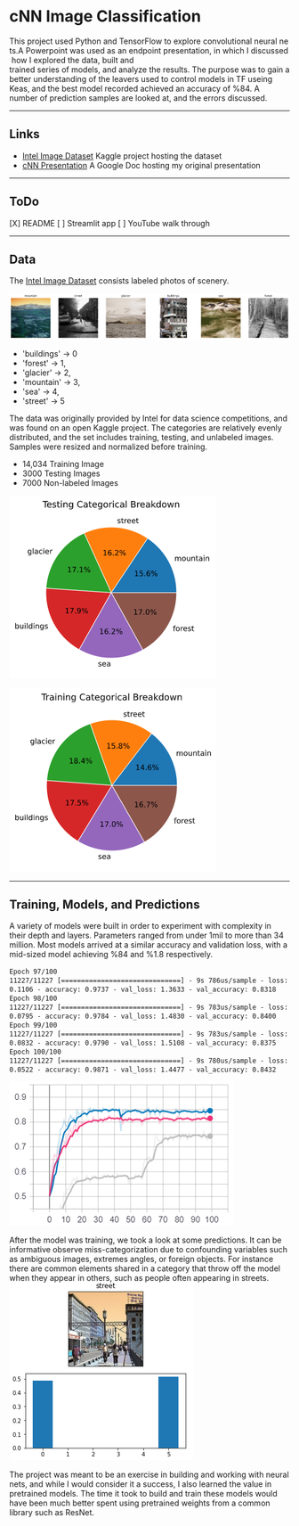 # <a name="top">cNN Image Classification</a>

This project used Python and TensorFlow to explore convolutional neural nets.A Powerpoint was used as an endpoint presentation, in which I discussed how I explored the data, built and trained series of models, and analyze the results. The purpose was to gain a better understanding of the leavers used to control models in TF useing Keas, and the best model recorded achieved an accuracy of %84. A number of prediction samples are looked at, and the errors discussed.  
______________________________________________

## Links
- [Intel Image Dataset](https://www.kaggle.com/puneet6060/intel-image-classification)
Kaggle project hosting the dataset
- [cNN Presentation](https://docs.google.com/presentation/d/15pTsUTayuuk3Yjr66WRyAtrebqUAKJjbbTBJont3CSU/edit?usp=sharing)
A Google Doc hosting my original presentation
______________________________________________

## ToDo

[X] README
[ ] Streamlit app
[ ] YouTube walk through

___________________________________________

## Data

The [Intel Image Dataset](https://www.kaggle.com/puneet6060/intel-image-classification) consists labeled photos of scenery. 

![Example](images/building-examp.png)
- 'buildings' -> 0 
- 'forest' -> 1,
- 'glacier' -> 2,
- 'mountain' -> 3,
- 'sea' -> 4,
- 'street' -> 5 

The data was originally provided by Intel for data science competitions, and was found on an open Kaggle project. The categories are relatively evenly distributed, and the set includes training, testing, and unlabeled images. Samples were resized and normalized before training. 

- 14,034 Training Image
- 3000 Testing Images
- 7000 Non-labeled Images

![Testing Pie](images/testing-cats.png)

![Training pie](images/training_cats.png)

______________________________________________


## Training, Models, and Predictions

A variety of models were built in order to experiment with complexity in their depth and layers. Parameters ranged from under 1mil to more than 34 million. Most models arrived at a similar accuracy and validation loss, with a mid-sized model achieving %84 and %1.8 respectively. 

```
Epoch 97/100
11227/11227 [==============================] - 9s 786us/sample - loss: 0.1106 - accuracy: 0.9737 - val_loss: 1.3633 - val_accuracy: 0.8318
Epoch 98/100
11227/11227 [==============================] - 9s 783us/sample - loss: 0.0795 - accuracy: 0.9784 - val_loss: 1.4830 - val_accuracy: 0.8400
Epoch 99/100
11227/11227 [==============================] - 9s 783us/sample - loss: 0.0832 - accuracy: 0.9790 - val_loss: 1.5108 - val_accuracy: 0.8375
Epoch 100/100
11227/11227 [==============================] - 9s 780us/sample - loss: 0.0522 - accuracy: 0.9871 - val_loss: 1.4477 - val_accuracy: 0.8432
```
![Val Accuracy](images/4xVal-accuracu.png)

After the model was training, we took a look at some predictions. It can be informative observe miss-categorization due to confounding variables such as ambiguous images, extremes angles, or foreign objects. For instance there are common elements shared in a category that throw off the model when they appear in others, such as people often appearing in streets.
![Street Building](images/street-builing.png)

The project was meant to be an exercise in building and working with neural nets, and while I would consider it a success, I also learned the value in pretrained models. The time it took to build and train these models would have been much better spent using pretrained weights from a common library such as ResNet.
